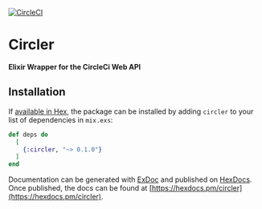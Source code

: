 [![CircleCI](https://circleci.com/gh/yannvery/circler.svg?style=svg)](https://circleci.com/gh/yannvery/circler)
# Circler

**Elixir Wrapper for the CircleCi Web API**

## Installation

If [available in Hex](https://hex.pm/docs/publish), the package can be installed
by adding `circler` to your list of dependencies in `mix.exs`:

```elixir
def deps do
  [
    {:circler, "~> 0.1.0"}
  ]
end
```

Documentation can be generated with [ExDoc](https://github.com/elixir-lang/ex_doc)
and published on [HexDocs](https://hexdocs.pm). Once published, the docs can
be found at [https://hexdocs.pm/circler](https://hexdocs.pm/circler).
